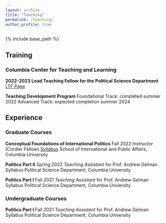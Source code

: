 ```yaml
---
layout: archive
title: "Teaching"
permalink: /teaching/
author_profile: true
---
```

{% include base_path %}



## Training


### Columbia Center for Teaching and Learning


**2022-2023 Lead Teaching Fellow for the Political Science Department**
[LTF Page](https://ctl.columbia.edu/graduate-instructors/opportunities-for-graduate-students/lead-teaching-fellows/2022-3/)

**Teaching Development Program**
Foundational Track: completed summer 2022
Advanced Track: expected completion summer 2024



## Experience


### Graduate Courses

**Conceptual Foundations of International Politics** Fall 2022
*Instructor* (Cordier Fellow)
[Syllabus](http://sam-houskeeper.github.io/files/CV_10_2023.pdf)
School of International and Public Affairs, Columbia University

**Politics Part II** Spring 2022
*Teaching Assistant* for Prof. Andrew Gelman
Syllabus
Political Science Department, Columbia University

**Politics Part I** Fall 2021
*Teaching Assistant* for Prof. Andrew Gelman
Syllabus
Political Science Department, Columbia University


### Undergraduate Courses

**Politics Part I** Fall 2021
*Teaching Assistant* for Prof. Andrew Gelman
Syllabus
Political Science Department, Columbia University